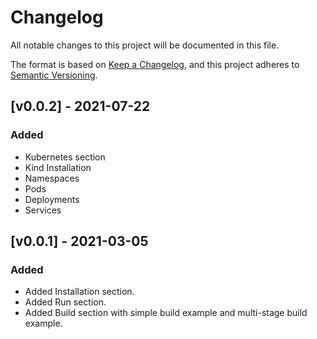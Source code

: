# Changelog
All notable changes to this project will be documented in this file.

The format is based on [Keep a Changelog](https://keepachangelog.com/en/1.0.0/),
and this project adheres to [Semantic Versioning](https://semver.org/spec/v2.0.0.html).

## [v0.0.2] - 2021-07-22
### Added
- Kubernetes section
- Kind Installation
- Namespaces
- Pods
- Deployments
- Services

## [v0.0.1] - 2021-03-05
### Added
- Added Installation section.
- Added Run section.
- Added Build section with simple build example and multi-stage build example.